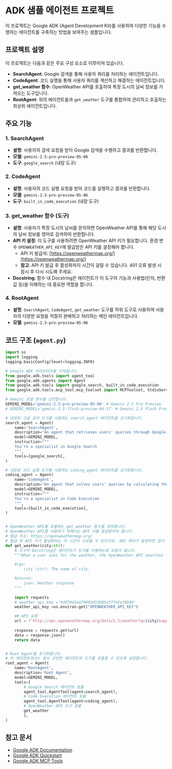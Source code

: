 # ADK 샘플 에이전트 프로젝트

이 프로젝트는 Google ADK (Agent Development Kit)를 사용하여 다양한 기능을 수행하는 에이전트를 구축하는 방법을 보여주는 샘플입니다.

## 프로젝트 설명

이 프로젝트는 다음과 같은 주요 구성 요소로 이루어져 있습니다.

*   **SearchAgent**: Google 검색을 통해 사용자 쿼리를 처리하는 에이전트입니다.
*   **CodeAgent**: 코드 실행을 통해 사용자 쿼리를 계산하고 해결하는 에이전트입니다.
*   **get\_weather 함수**: OpenWeather API를 호출하여 특정 도시의 날씨 정보를 가져오는 도구입니다.
*   **RootAgent**: 위의 에이전트들과 `get_weather` 도구를 통합하여 관리하고 호출하는 최상위 에이전트입니다.

## 주요 기능

### 1. SearchAgent

*   **설명**: 사용자의 검색 요청을 받아 Google 검색을 수행하고 결과를 반환합니다.
*   **모델**: `gemini-2.5-pro-preview-05-06`
*   **도구**: `google_search` (내장 도구)

### 2. CodeAgent

*   **설명**: 사용자의 코드 실행 요청을 받아 코드를 실행하고 결과를 반환합니다.
*   **모델**: `gemini-2.5-pro-preview-05-06`
*   **도구**: `built_in_code_execution` (내장 도구)

### 3. get\_weather 함수 (도구)

*   **설명**: 사용자가 특정 도시의 날씨를 문의하면 OpenWeather API를 통해 해당 도시의 날씨 정보를 영어로 검색하여 반환합니다.
*   **API 키 설정**: 이 도구를 사용하려면 OpenWeather API 키가 필요합니다. 환경 변수 `OPENWEATHER_API_KEY`에 발급받은 API 키를 설정해야 합니다.
    *   API 키 발급처: [https://openweathermap.org/](https://openweathermap.org/)
    *   **참고**: API 키 발급 후 활성화까지 시간이 걸릴 수 있습니다. 401 오류 발생 시 잠시 후 다시 시도해 주세요.
*   **Docstring**: 함수 내 Docstring은 에이전트가 이 도구의 기능과 사용법(인자, 반환 값 등)을 이해하는 데 중요한 역할을 합니다.

### 4. RootAgent

*   **설명**: `SearchAgent`, `CodeAgent`, `get_weather` 도구를 하위 도구로 사용하여 사용자의 다양한 요청을 적절히 분배하고 처리하는 메인 에이전트입니다.
*   **모델**: `gemini-2.5-pro-preview-05-06`

## 코드 구조 (`agent.py`)

```python
import os
import logging
logging.basicConfig(level=logging.INFO)

# Google ADK 라이브러리를 가져옵니다.
from google.adk.tools import agent_tool
from google.adk.agents import Agent
from google.adk.tools import google_search, built_in_code_execution
from google.adk.tools.mcp_tool.mcp_toolset import MCPToolset, StdioServerParameters

# Gemini 모델 변수를 선언합니다.
GEMINI_MODEL='gemini-2.5-pro-preview-05-06' # Gemini 2.5 Pro Preview
# GEMINI_MODEL='gemini-2.5-flash-preview-04-17' # Gemini 2.5 Flash Preview

# 내장된 구글 검색 도구를 사용하는 search_agent 에이전트를 초기화합니다.
search_agent = Agent(
    name='SearchAgent',
    description="An agent that retrieves users' queries through Google Search.",
    model=GEMINI_MODEL,
    instruction="""
    You're a specialist in Google Search
    """,
    tools=[google_search],
)

# 내장된 코드 실행 도구를 사용하는 coding_agent 에이전트를 초기화합니다.
coding_agent = Agent(
    name='CodeAgent',
    description="An agent that solves users' queries by calculating them through code.",
    model=GEMINI_MODEL,
    instruction="""
    You're a specialist in Code Execution
    """,
    tools=[built_in_code_execution],
)


# OpenWeather API를 호출하는 get_weather 함수를 정의합니다.
# OpenWeather API를 사용하기 위해서는 API 키를 발급받아야 합니다.
# 발급 주소: https://openweathermap.org/
# 발급 후 API 키가 활성화되는 데 시간이 소요될 수 있으므로, 401 에러가 발생하면 잠시 후 다시 시도해 보십시오.
def get_weather(city:str):
    # 도구의 Docstring은 에이전트가 도구를 이해하는데 도움이 됩니다.
    """When a user asks for the weather, the OpenWeather API searches for the city name the user is asking about in English.

    Args:
        city (str): The name of city.

    Returns:
        json: Weather response
    """
    
    import requests
    # weather_api_key ='9dd70e5a479863d13b85af7fe2af8b40'
    weather_api_key =os.environ.get("OPENWEATHER_API_KEY")

    ## API 요청
    url = f'http://api.openweathermap.org/data/2.5/weather?q={city}&appid={weather_api_key}'
    
    response = requests.get(url)
    data = response.json()
    return data


# Root Agent를 초기화합니다.
# 이 에이전트에서는 앞서 선언한 에이전트와 도구를 호출할 수 있도록 설정합니다.
root_agent = Agent(
    name='RootAgent',
    description='Root Agent',
    model=GEMINI_MODEL,
    tools=[
        # Google Search 에이전트 호출
        agent_tool.AgentTool(agent=search_agent),
        # Code Execution 에이전트 호출
        agent_tool.AgentTool(agent=coding_agent),
        # OpenWeather API 도구 호출
        get_weather
        ],
)
```

## 참고 문서

*   [Google ADK Documentation](https://google.github.io/adk-docs/)
*   [Google ADK Quickstart](https://google.github.io/adk-docs/get-started/quickstart/)
*   [Google ADK MCP Tools](https://google.github.io/adk-docs/tools/mcp-tools/)
